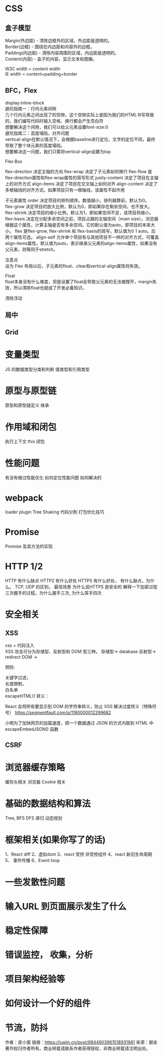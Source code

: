 # CSS

## 盒子模型  
Margin(外边距) - 清除边框外的区域，外边距是透明的。   
Border(边框) - 围绕在内边距和内容外的边框。   
Padding(内边距) - 清除内容周围的区域，内边距是透明的。   
Content(内容) - 盒子的内容，显示文本和图像。   

W3C width = content width   
IE  width = content+padding+border

## BFC，Flex  
display:inline-block   
避坑指南一：行内元素间隙   
几个行内元素之间出现了的空隙，这个空隙实际上是因为我们的HTML书写导致的，我们编写代码时输入空格、换行都会产生空白符   
想要解决这个间隙，我们可以给父元素设置font-size:0   
避坑指南二：高度塌陷，对齐问题   
vertical-align在默认情况下，会根据baseline进行定位，文字的定位不同，最终导致了整个块元素的高度塌陷。   
想要解决这一问题，我们只需将vertical-align设置为top

Flex Box   

flex-direction 决定主轴的方向
flex-wrap 决定了子元素如何换行
flex-flow 是flex-direction属性和flex-wrap属性的简写形式
jusity-content 决定了项目在主轴上的对齐方式
align-items 决定了项目在交叉轴上如何对齐
align-content  决定了多根轴线的对齐方式。如果项目只有一根轴线，该属性不起作用

子元素属性
order   决定项目的排列顺序。数值越小，排列越靠前，默认为0。
flex-grow   决定项目的放大比例，默认为0，即如果存在剩余空间，也不放大。
flex-shrink   决定项目的缩小比例，默认为1，即如果空间不足，该项目将缩小。
flex-basis   决定在分配多余空间之前，项目占据的主轴空间（main size）。浏览器根据这个属性，计算主轴是否有多余空间。它的默认值为auto，即项目的本来大小。
flex   是flex-grow, flex-shrink 和 flex-basis的简写，默认值为0 1 auto。后两个属性可选。
align-self   允许单个项目有与其他项目不一样的对齐方式，可覆盖align-items属性。默认值为auto，表示继承父元素的align-items属性，如果没有父元素，则等同于stretch。

注意点   
设为 Flex 布局以后，子元素的float、clear和vertical-align属性将失效。


Float  
float本身没有什么难度，但是设置了float会导致父元素的无法被撑开，margin失效，所以清除float也就成了开发必备知识。  
 
清除浮动
## 局中  
## Grid  


# 变量类型

JS 的数据类型分类和判断
值类型和引用类型


# 原型与原型链

原型和原型链定义
继承


# 作用域和闭包

执行上下文
this
闭包


# 性能问题

有没有做过性能优化
如何定位性能问题
如何解决的


# webpack

loader
plugin
Tree Shaking
代码分割
打包优化技巧


# Promise

Promise 及其方法的实现


# HTTP 1/2

HTTP 有什么缺点
HTTP2 有什么好处
HTTPS 有什么好处， 有什么缺点，为什么。
TCP, UDP 的区别，  最佳场景
为什么说HTTPS 是安全的
解释一下加密过程
三次握手的过程，为什么握手三次, 为什么挥手四次


# 安全相关

## XSS
xss = 代码注入  
XSS 攻击可分为存储型、反射型和 DOM 型三种。
存储型-> database
反射型-> redirect
DOM  -> 

预防:

关键字过滤，   
长度限制，   
白名单   
escapeHTML() 转义：

React 会将所有要显示到 DOM 的字符串转义，防止 XSS
解决过度转义（特殊符号）
https://segmentfault.com/a/1190000012299682


小明为了加快网页的加载速度，把一个数据通过 JSON 的方式内联到 HTML 中
escapeEmbedJSON() 函数

## CSRF


# 浏览器缓存策略

缓存头相关
浏览器 Cookie 相关


# 基础的数据结构和算法

Tree,
BFS
DFS
递归
动态规划


# 框架相关(如果你写了的话)

1、React diff
2、虚拟dom
3、react 受控 非受控组件
4、react 新旧生命周期
5、 事件传播
6、Event loop


#  一些发散性问题

# 输入URL 到页面展示发生了什么


# 稳定性保障

# 错误监控， 收集，分析


# 项目架构经验等
# 如何设计一个好的组件
# 节流，防抖


作者：皮小蛋
链接：https://juejin.cn/post/6844903961518931981
来源：掘金
著作权归作者所有。商业转载请联系作者获得授权，非商业转载请注明出处。